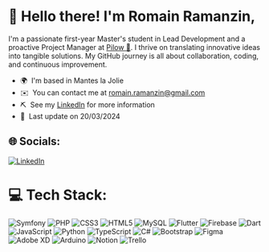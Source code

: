# 👋 Hello there! I'm Romain Ramanzin,

I'm a passionate first-year Master's student in Lead Development and a proactive Project Manager at [Pilow 💌](https://pilow.app). I thrive on translating innovative ideas into tangible solutions. My GitHub journey is all about collaboration, coding, and continuous improvement.

-   🌍  I'm based in Mantes la Jolie
-   ✉️  You can contact me at [romain.ramanzin@gmail.com](mailto:romain.ramanzin@gmail.com)
-   ⛏️  See my [LinkedIn](https://www.linkedin.com/in/romainrr/) for more information
-   📝  Last update on 20/03/2024


## 🌐 Socials:
[![LinkedIn](https://img.shields.io/badge/LinkedIn-%230077B5.svg?logo=linkedin&logoColor=white)](https://www.linkedin.com/in/romainrr/) 

# 💻 Tech Stack:
![Symfony](https://img.shields.io/badge/symfony-%23000000.svg?style=flat&logo=symfony&logoColor=white) ![PHP](https://img.shields.io/badge/php-%23777BB4.svg?style=flat&logo=php&logoColor=white) ![CSS3](https://img.shields.io/badge/css3-%231572B6.svg?style=flat&logo=css3&logoColor=white) ![HTML5](https://img.shields.io/badge/html5-%23E34F26.svg?style=flat&logo=html5&logoColor=white) ![MySQL](https://img.shields.io/badge/mysql-%2300f.svg?style=flat&logo=mysql&logoColor=white) ![Flutter](https://img.shields.io/badge/Flutter-%2302569B.svg?style=flat&logo=Flutter&logoColor=white) ![Firebase](https://img.shields.io/badge/firebase-%23039BE5.svg?style=flat&logo=firebase) ![Dart](https://img.shields.io/badge/dart-%230175C2.svg?style=flat&logo=dart&logoColor=white) ![JavaScript](https://img.shields.io/badge/javascript-%23323330.svg?style=flat&logo=javascript&logoColor=%23F7DF1E) ![Python](https://img.shields.io/badge/python-3670A0?style=flat&logo=python&logoColor=ffdd54) ![TypeScript](https://img.shields.io/badge/typescript-%23007ACC.svg?style=flat&logo=typescript&logoColor=white) ![C#](https://img.shields.io/badge/c%23-%23239120.svg?style=flat&logo=c-sharp&logoColor=white)  ![Bootstrap](https://img.shields.io/badge/bootstrap-%23563D7C.svg?style=flat&logo=bootstrap&logoColor=white)  ![Figma](https://img.shields.io/badge/figma-%23F24E1E.svg?style=flat&logo=figma&logoColor=white) ![Adobe XD](https://img.shields.io/badge/Adobe%20XD-470137?style=flat&logo=Adobe%20XD&logoColor=#FF61F6) ![Arduino](https://img.shields.io/badge/-Arduino-00979D?style=flat&logo=Arduino&logoColor=white) ![Notion](https://img.shields.io/badge/Notion-%23000000.svg?style=flat&logo=notion&logoColor=white) ![Trello](https://img.shields.io/badge/Trello-%23026AA7.svg?style=flat&logo=Trello&logoColor=white)
